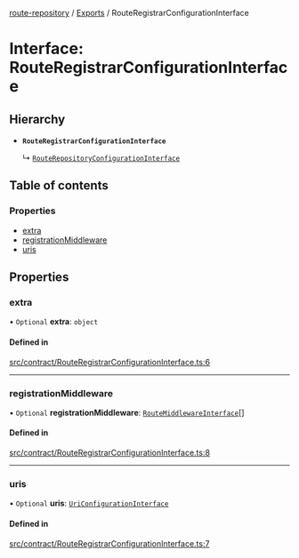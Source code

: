 [route-repository](../README.md) / [Exports](../modules.md) / RouteRegistrarConfigurationInterface

# Interface: RouteRegistrarConfigurationInterface

## Hierarchy

- **`RouteRegistrarConfigurationInterface`**

  ↳ [`RouteRepositoryConfigurationInterface`](RouteRepositoryConfigurationInterface.md)

## Table of contents

### Properties

- [extra](RouteRegistrarConfigurationInterface.md#extra)
- [registrationMiddleware](RouteRegistrarConfigurationInterface.md#registrationmiddleware)
- [uris](RouteRegistrarConfigurationInterface.md#uris)

## Properties

### extra

• `Optional` **extra**: `object`

#### Defined in

[src/contract/RouteRegistrarConfigurationInterface.ts:6](https://github.com/nonetallt/front-to-back-router/blob/ae9086a/src/contract/RouteRegistrarConfigurationInterface.ts#L6)

___

### registrationMiddleware

• `Optional` **registrationMiddleware**: [`RouteMiddlewareInterface`](RouteMiddlewareInterface.md)[]

#### Defined in

[src/contract/RouteRegistrarConfigurationInterface.ts:8](https://github.com/nonetallt/front-to-back-router/blob/ae9086a/src/contract/RouteRegistrarConfigurationInterface.ts#L8)

___

### uris

• `Optional` **uris**: [`UriConfigurationInterface`](UriConfigurationInterface.md)

#### Defined in

[src/contract/RouteRegistrarConfigurationInterface.ts:7](https://github.com/nonetallt/front-to-back-router/blob/ae9086a/src/contract/RouteRegistrarConfigurationInterface.ts#L7)
